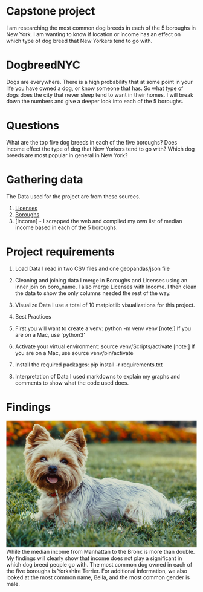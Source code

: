 # Capstone project
I am researching the most common dog breeds in each of the 5 boroughs in New York. I am wanting to know if location or income has an effect on which type of dog breed that New Yorkers tend to go with.
# DogbreedNYC

Dogs are everywhere. There is a high probability that at some point in your life you have owned a dog, or know someone that has. So what type of dogs does the city that never sleep tend to want in their homes. I will break down the numbers and give a deeper look into each of the 5 boroughs. 

# Questions
What are the top five dog breeds in each of the five boroughs?
Does income effect the type of dog that New Yorkers tend to go with?
Which dog breeds are most popular in general in New York?

# Gathering data
The Data used for the project are from these sources.
1. [Licenses](https://www.kaggle.com/datasets/smithaachar/nyc-dog-licensing-clean)
2. [Boroughs](https://data.cityofnewyork.us/City-Government/Real-Property-Income-and-Expense-Form-non-complian/wvts-6tdf/data_preview)
3. [Income] - I scrapped the web and compiled my own list of median income based in each of the 5 boroughs.

# Project requirements

1. Load Data
I read in two CSV files and one geopandas/json file

2. Cleaning and joining data
I merge in Boroughs and Licenses using an inner join on boro_name. I also merge Licenses with Income. I then clean the data to show the only columns needed the rest of the way.

3. Visualize Data
I use a total of 10 matplotlib visualizations for this project. 

4. Best Practices
1. First you will want to create a venv: python -m venv venv 
        [note:] If you are on a Mac, use 'python3'
2. Activate your virtual environment: source venv/Scripts/activate
        [note:] If you are on a Mac, use source venv/bin/activate
3. Install the required packages: pip install -r requirements.txt

5. Interpretation of Data
I used markdowns to explain my graphs and comments to show what the code used does.

# Findings
![Yorkshire Terrier](yorkshireterrier_adult.jpg)
While the median income from Manhattan to the Bronx is more than double. My findings will clearly show that income does not play a significant in which dog breed people go with. The most common dog owned in each of the five boroughs is Yorkshire Terrier. For additional information, we also looked at the most common name, Bella, and the most common gender is male. 